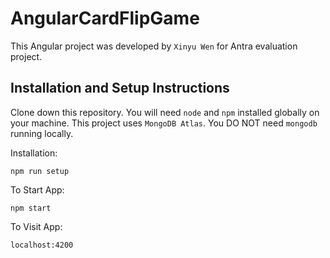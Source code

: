 # AngularCardFlipGame

This Angular project was developed by `Xinyu Wen` for Antra evaluation project. 

## Installation and Setup Instructions

Clone down this repository. You will need `node` and `npm` installed globally on your machine. This project uses `MongoDB Atlas`. You DO NOT need `mongodb` running locally.

Installation:

`npm run setup`

To Start App:

`npm start`

To Visit App:

`localhost:4200`



